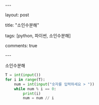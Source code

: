 \---

layout: post

title: "소인수분해"

tags: [python, 파이썬, 소인수분해]

comments: true

\---

소인수분해

```python
T = int(input())
for i in range(T):
    num = int(input("숫자를 입력하세요 > "))
    while num % i == 0:
        print(i)
        num = num // i
```

